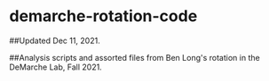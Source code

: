 # demarche-rotation-code

##Updated Dec 11, 2021.

##Analysis scripts and assorted files from Ben Long's rotation in the DeMarche Lab, Fall 2021.


